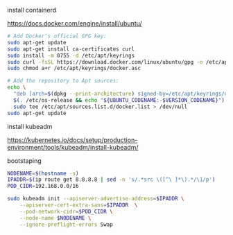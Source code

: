 install containerd

https://docs.docker.com/engine/install/ubuntu/

```bash
# Add Docker's official GPG key:
sudo apt-get update
sudo apt-get install ca-certificates curl
sudo install -m 0755 -d /etc/apt/keyrings
sudo curl -fsSL https://download.docker.com/linux/ubuntu/gpg -o /etc/apt/keyrings/docker.asc
sudo chmod a+r /etc/apt/keyrings/docker.asc

# Add the repository to Apt sources:
echo \
  "deb [arch=$(dpkg --print-architecture) signed-by=/etc/apt/keyrings/docker.asc] https://download.docker.com/linux/ubuntu \
  $(. /etc/os-release && echo "${UBUNTU_CODENAME:-$VERSION_CODENAME}") stable" | \
  sudo tee /etc/apt/sources.list.d/docker.list > /dev/null
sudo apt-get update

```


install kubeadm

https://kubernetes.io/docs/setup/production-environment/tools/kubeadm/install-kubeadm/


bootstaping

```bash
NODENAME=$(hostname -s)
IPADDR=$(ip route get 8.8.8.8 | sed -n 's/.*src \([^\ ]*\).*/\1/p')
POD_CIDR=192.168.0.0/16

```


```bash
sudo kubeadm init --apiserver-advertise-address=$IPADDR \
    --apiserver-cert-extra-sans=$IPADDR  \
    --pod-network-cidr=$POD_CIDR \
    --node-name $NODENAME \
    --ignore-preflight-errors Swap
```
